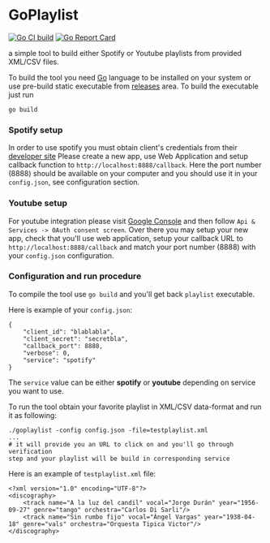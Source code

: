# GoPlaylist

[![Go CI build](https://github.com/dmwm/goplaylist/actions/workflows/go-ci.yml/badge.svg)](https://github.com/dmwm/goplaylist/actions/workflows/go-ci.yml)
[![Go Report Card](https://goreportcard.com/badge/github.com/dmwm/goplaylist)](https://goreportcard.com/report/github.com/dmwm/goplaylist)


a simple tool to build either Spotify or Youtube playlists from provided
XML/CSV files.

To build the tool you need [Go](https://go.dev/doc/install) language
to be installed on your system or use pre-build static executable from
[releases](https://github.com/vkuznet/GoPlaylist/releases) area.
To build the executable just run
```
go build
```


### Spotify setup
In order to use spotify you must obtain client's credentials from
their [developer site](https://developer.spotify.com/dashboard/applications)
Please create a new app, use Web Application and setup callback function
to `http://localhost:8888/callback`. Here the port number (8888) should
be available on your computer and you should use it in your `config.json`,
see configuration section.

### Youtube setup
For youtube integration please visit
[Google Console](https://console.cloud.google.com) and then follow
`Api & Services -> OAuth consent screen`. Over there you may setup
your new app, check that you'll use web application, setup your
callback URL to `http://localhost:8888/callback` and match your port
number (8888) with your `config.json` configuration.

### Configuration and run procedure
To compile the tool use `go build` and you'll get back `playlist` executable.

Here is example of your `config.json`:
```
{
    "client_id": "blablabla",
    "client_secret": "secretbla",
    "callback_port": 8888,
    "verbose": 0,
    "service": "spotify"
}
```
The `service` value can be either **spotify** or **youtube** depending
on service you want to use.

To run the tool obtain your favorite playlist in XML/CSV data-format and run it
as following:

```
./goplaylist -config config.json -file=testplaylist.xml
...
# it will provide you an URL to click on and you'll go through verification
step and your playlist will be build in corresponding service
```

Here is an example of `testplaylist.xml` file:
```
<?xml version="1.0" encoding="UTF-8"?>
<discography>
    <track name="A la luz del candil" vocal="Jorge Durán" year="1956-09-27" genre="tango" orchestra="Carlos Di Sarli"/>
    <track name="Sin rumbo fijo" vocal="Ángel Vargas" year="1938-04-18" genre="vals" orchestra="Orquesta Tipica Victor"/>
</discography>
```

